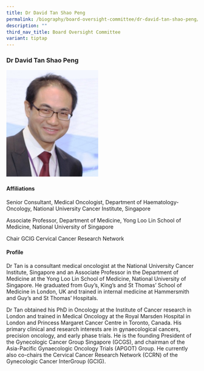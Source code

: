 ```yaml
---
title: Dr David Tan Shao Peng
permalink: /biography/board-oversight-committee/dr-david-tan-shao-peng/
description: ""
third_nav_title: Board Oversight Committee
variant: tiptap
---
```

<h3>Dr David Tan Shao Peng</h3><div class="isomer-image-wrapper"><img style="width: 48%;" height="auto" width="100%" alt="" src="/images/Biography/Board Oversight Committee/associate professor david tan shao peng.jpg"></div><h4>Affiliations</h4><p>Senior Consultant, Medical Oncologist, Department of Haematology-Oncology, National University Cancer Institute, Singapore</p><p>Associate Professor, Department of Medicine, Yong Loo Lin School of Medicine, National University of Singapore</p><p>Chair GCIG Cervical Cancer Research Network</p><h4>Profile</h4><p>Dr Tan is a consultant medical oncologist at the National University Cancer Institute, Singapore and an Associate Professor in the Department of Medicine at the Yong Loo Lin School of Medicine, National University of Singapore. He graduated from Guy’s, King’s and St Thomas’ School of Medicine in London, UK and trained in internal medicine at Hammersmith and Guy’s and St Thomas’ Hospitals.</p><p>Dr Tan obtained his PhD in Oncology at the Institute of Cancer research in London and trained in Medical Oncology at the Royal Marsden Hospital in London and Princess Margaret Cancer Centre in Toronto, Canada. His primary clinical and research interests are in gynaecological cancers, precision oncology, and early phase trials. He is the founding President of the Gynecologic Cancer Group Singapore (GCGS), and chairman of the Asia-Pacific Gynaecologic Oncology Trials (APGOT) Group. He currently also co-chairs the Cervical Cancer Research Network (CCRN) of the Gynecologic Cancer InterGroup (GCIG).</p>
